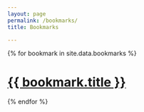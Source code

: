 ```yaml
---
layout: page
permalink: /bookmarks/
title: Bookmarks

---
```



{% for bookmark in site.data.bookmarks %}

<div class="project ">
<div class="thumbnail">
<a href="{{ site.url }}/{{ bookmark.url }}">
<span>
<h1>{{ bookmark.title }}</h1>
</span>
</a>
</div>
</div>

{% endfor %}




